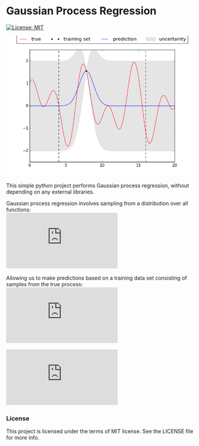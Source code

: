 # Gaussian Process Regression

[![License: MIT](https://img.shields.io/badge/License-MIT-yellow.svg)](https://opensource.org/licenses/MIT)   

![Regression Animation](https://github.com/Robert-Forrest/GaussianProcessRegression/blob/master/examples/regression.gif)  

This simple python project performs Gaussian process regression, without depending on any external libraries.  

Gaussian process regression involves sampling from a distribution over all functions:  
![FunctionPosterior](http://www.sciweavers.org/tex2img.php?eq=%20%20%20%20p%28%5Cboldsymbol%7Bf%7D_%2A%7C%5Cboldsymbol%7By%7D%2C%5Cboldsymbol%7BX%7D%2C%5Cboldsymbol%7BX%7D_%2A%29%20%26%3D%20%5Cmathcal%7BN%7D%28%5Cboldsymbol%7Bf%7D_%2A%7C%5Cboldsymbol%7B%5Cmu%7D_%2A%2C%5Cboldsymbol%7B%5CSigma%7D_%2A%29&bc=White&fc=Black&im=jpg&fs=24&ff=fourier&edit=0)

Allowing us to make predictions based on a training data set consisting of samples from the true process:  
![FunctionPrediction](http://www.sciweavers.org/tex2img.php?eq=%20%20%20%20%5Cbar%7Bf%7D_%2A%20%20%3D%20%5Cboldsymbol%7Bk%7D_%2A%5E%7B%5Ctext%7BT%7D%7D%5Cboldsymbol%7B%5CSigma%7D%5E%7B-1%7D%5Cboldsymbol%7By%7D&bc=White&fc=Black&im=jpg&fs=24&ff=fourier&edit=0)  

![Uncertainty](http://www.sciweavers.org/tex2img.php?eq=%20%20%20%20%5Csigma_%2A%5E2%20%3D%20k_%7B%2A%2A%7D%20-%20%5Cboldsymbol%7Bk%7D_%2A%5E%7B%5Ctext%7BT%7D%7D%5Cboldsymbol%7B%5CSigma%7D%5E%7B-1%7D%5Cboldsymbol%7Bk%7D_%2A&bc=White&fc=Black&im=jpg&fs=24&ff=fourier&edit=0)  

### License
This project is licensed under the terms of MIT license. See the LICENSE file for more info.